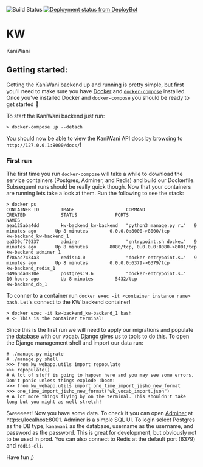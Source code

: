 ![Build Status](https://travis-ci.org/Kaniwani/KW-Backend.svg)
[![Deployment status from DeployBot](https://kaniwani.deploybot.com/badge/66802254069768/57929.svg)](http://deploybot.com)

# KW
KaniWani

## Getting started:

Getting the KaniWani backend up and running is pretty simple, but first you'll need to make sure you have [Docker]() and [`docker-compose`]() installed. Once you've installed Docker and `docker-compose` you should be ready to get started :tada:

To start the KaniWani backend just run:

```
> docker-compose up --detach
```

You should now be able to view the KaniWani API docs by browsing to `http://127.0.0.1:8000/docs/`! 

### First run

The first time you run `docker-compose` will take a while to download the service containers (Postgres, Adminer, and Redis) and build our Dockerfile. Subsequent runs should be really quick though. Now that your containers are running lets take a look at them. Run the following to see the stack: 

```
> docker ps
CONTAINER ID        IMAGE                   COMMAND                  CREATED             STATUS              PORTS                              NAMES
aea125aba4dd        kw-backend_kw-backend   "python3 manage.py r…"   9 minutes ago       Up 8 minutes        0.0.0.0:8000->8000/tcp             kw-backend_kw-backend_1
ea330cf79337        adminer                 "entrypoint.sh docke…"   9 minutes ago       Up 8 minutes        8080/tcp, 0.0.0.0:8080->8001/tcp   kw-backend_adminer_1
f786ac7434a3        redis:4.0               "docker-entrypoint.s…"   9 minutes ago       Up 8 minutes        0.0.0.0:6379->6379/tcp             kw-backend_redis_1
049a3da0810e        postgres:9.6            "docker-entrypoint.s…"   10 hours ago        Up 8 minutes        5432/tcp                           kw-backend_db_1
```

To conner to a container run `docker exec -it <container instance name> bash`. Let's connect to the KW backend container!

```
> docker exec -it kw-backend_kw-backend_1 bash
# <- This is the container terminal! 
```

Since this is the first run we will need to apply our migrations and populate the database with our vocab. Django gives us to tools to do this. To open the Django management shell and import our data run:

```
# ./manage.py migrate
# ./manage.py shell
>>> from kw_webapp.utils import repopulate
>>> repopulate()
# A lot of stuff is going to happen here and you may see some errors. Don't panic unless things explode :boom:
>>> from kw_webapp.utils import one_time_import_jisho_new_format
>>> one_time_import_jisho_new_format("wk_vocab_import.json")
# A lot more things flying by on the terminal. This shouldn't take long but you might as well stretch!
```

Sweeeeet! Now you have some data. To check it you can open [Adminer]() at https://localhost:8001. Adminer is a simple SQL UI. To login select Postgres as the DB type, `kanawani` as the database, username as the username, and password as the password. This is great for development, but obviously not to be used in prod. You can also connect to Redis at the default port (6379) and `redis-cli`. 

Have fun ;) 
